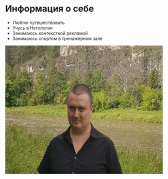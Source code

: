  # Информация о себе

 - Люблю путешествовать
 - Учусь в Нетологии
 - Занимаюсь контекстной рекламой
 - Занимаюсь спортом в тренажерном зале
  
![my_photo](3FJneNor_X4.jpg)
